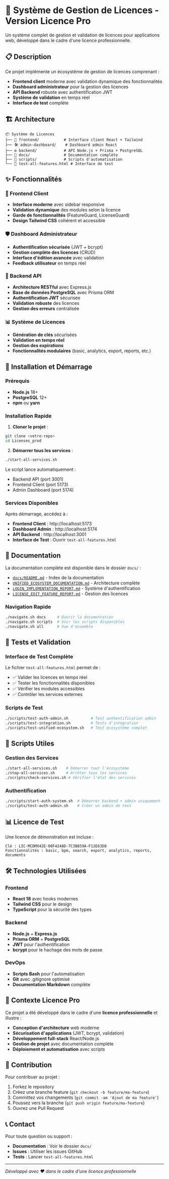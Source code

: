 # 🔐 Système de Gestion de Licences - Version Licence Pro

Un système complet de gestion et validation de licences pour applications web, développé dans le cadre d'une licence professionnelle.

## 📋 Description

Ce projet implémente un écosystème de gestion de licences comprenant :
- **Frontend client** moderne avec validation dynamique des fonctionnalités
- **Dashboard administrateur** pour la gestion des licences
- **API Backend** robuste avec authentification JWT
- **Système de validation** en temps réel
- **Interface de test** complète

## 🏗️ Architecture

```
📦 Système de Licences
├── 🎨 frontend/           # Interface client React + Tailwind
├── 🛠️ admin-dashboard/    # Dashboard admin React
├── ⚙️ backend/            # API Node.js + Prisma + PostgreSQL
├── 📖 docs/               # Documentation complète
├── 🔧 scripts/            # Scripts d'automatisation
└── 🧪 test-all-features.html # Interface de test
```

## ✨ Fonctionnalités

### 🎯 Frontend Client
- **Interface moderne** avec sidebar responsive
- **Validation dynamique** des modules selon la licence
- **Garde de fonctionnalités** (FeatureGuard, LicenseGuard)
- **Design Tailwind CSS** cohérent et accessible

### 🛡️ Dashboard Administrateur
- **Authentification sécurisée** (JWT + bcrypt)
- **Gestion complète des licences** (CRUD)
- **Interface d'édition avancée** avec validation
- **Feedback utilisateur** en temps réel

### 🔧 Backend API
- **Architecture RESTful** avec Express.js
- **Base de données PostgreSQL** avec Prisma ORM
- **Authentification JWT** sécurisée
- **Validation robuste** des licences
- **Gestion des erreurs** centralisée

### 📊 Système de Licences
- **Génération de clés** sécurisées
- **Validation en temps réel** 
- **Gestion des expirations**
- **Fonctionnalités modulaires** (basic, analytics, export, reports, etc.)

## 🚀 Installation et Démarrage

### Prérequis
- **Node.js** 18+ 
- **PostgreSQL** 12+
- **npm** ou **yarn**

### Installation Rapide

1. **Cloner le projet** :
```bash
git clone <votre-repo>
cd Licenses_prod
```

2. **Démarrer tous les services** :
```bash
./start-all-services.sh
```

Le script lance automatiquement :
- Backend API (port 3001)
- Frontend Client (port 5173) 
- Admin Dashboard (port 5174)

### Services Disponibles

Après démarrage, accédez à :
- **Frontend Client** : http://localhost:5173
- **Dashboard Admin** : http://localhost:5174
- **API Backend** : http://localhost:3001
- **Interface de Test** : Ouvrir `test-all-features.html`

## 📖 Documentation

La documentation complète est disponible dans le dossier `docs/` :

- [`docs/README.md`](docs/README.md) - Index de la documentation
- [`UNIFIED_ECOSYSTEM_DOCUMENTATION.md`](docs/UNIFIED_ECOSYSTEM_DOCUMENTATION.md) - Architecture complète
- [`LOGIN_IMPLEMENTATION_REPORT.md`](docs/LOGIN_IMPLEMENTATION_REPORT.md) - Système d'authentification
- [`LICENSE_EDIT_FEATURE_REPORT.md`](docs/LICENSE_EDIT_FEATURE_REPORT.md) - Gestion des licences

### Navigation Rapide
```bash
./navigate.sh docs     # Ouvrir la documentation
./navigate.sh scripts  # Voir les scripts disponibles
./navigate.sh all      # Vue d'ensemble
```

## 🧪 Tests et Validation

### Interface de Test Complète
Le fichier `test-all-features.html` permet de :
- ✅ Valider les licences en temps réel
- ✅ Tester les fonctionnalités disponibles
- ✅ Vérifier les modules accessibles
- ✅ Contrôler les services externes

### Scripts de Test
```bash
./scripts/test-auth-admin.sh          # Test authentification admin
./scripts/test-integration.sh         # Tests d'intégration
./scripts/test-unified-ecosystem.sh   # Test écosystème complet
```

## 🔧 Scripts Utiles

### Gestion des Services
```bash
./start-all-services.sh    # Démarrer tout l'écosystème
./stop-all-services.sh     # Arrêter tous les services
./scripts/check-services.sh # Vérifier l'état des services
```

### Authentification
```bash
./scripts/start-auth-system.sh  # Démarrer backend + admin uniquement
./scripts/test-auth-admin.sh    # Créer un admin de test
```

## 📊 Licence de Test

Une licence de démonstration est incluse :
```
Clé : LIC-MCDMX42E-00F4248D-7C3B859A-F12E63D8
Fonctionnalités : basic, bpm, search, export, analytics, reports, documents
```

## 🛠️ Technologies Utilisées

### Frontend
- **React 18** avec hooks modernes
- **Tailwind CSS** pour le design
- **TypeScript** pour la sécurité des types

### Backend  
- **Node.js** + **Express.js**
- **Prisma ORM** + **PostgreSQL**
- **JWT** pour l'authentification
- **bcrypt** pour le hachage des mots de passe

### DevOps
- **Scripts Bash** pour l'automatisation
- **Git** avec .gitignore optimisé
- **Documentation Markdown** complète

## 📝 Contexte Licence Pro

Ce projet a été développé dans le cadre d'une **licence professionnelle** et illustre :

- **Conception d'architecture** web moderne
- **Sécurisation d'applications** (JWT, bcrypt, validation)
- **Développement full-stack** React/Node.js
- **Gestion de projet** avec documentation complète
- **Déploiement et automatisation** avec scripts

## 🤝 Contribution

Pour contribuer au projet :
1. Forkez le repository
2. Créez une branche feature (`git checkout -b feature/ma-feature`)
3. Committez vos changements (`git commit -am 'Ajout de ma feature'`)
4. Poussez vers la branche (`git push origin feature/ma-feature`)
5. Ouvrez une Pull Request

## 📞 Contact

Pour toute question ou support :
- **Documentation** : Voir le dossier `docs/`
- **Issues** : Utiliser les issues GitHub
- **Tests** : Lancer `test-all-features.html`

---

*Développé avec ❤️ dans le cadre d'une licence professionnelle*

